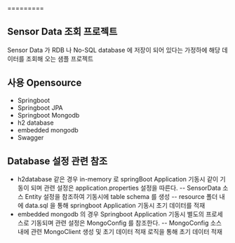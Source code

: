 =========

## Sensor Data 조회 프로젝트 
Sensor Data 가 RDB 나 No-SQL database 에 저장이 되어 있다는 가정하에 해당 데이터를 조회해 오는 샘플 프로젝트

## 사용 Opensource
- Springboot
- Springboot JPA
- Springboot Mongodb
- h2 database
- embedded mongodb
- Swagger

## Database 설정 관련 참조
- h2database 같은 경우 in-memory 로 springBoot Application 기동시 같이 기동이 되며 관련 설정은 application.properties 설정을 따른다.
-- SensorData 소스 Entity 설정을 참조하여 기동시에 table schema 를 생성
-- resource 폴더 내에 data.sql 을 통해 springboot Application 기동시 초기 데이터를 적재 
- embedded mongodb 의 경우 Springboot Application 기동시 별도의 프로세스로 기동되며 관련 설정은 MongoConfig 를 참조한다.
-- MongoConfig 소스 내에  관련 MongoClient 생성 및 초기 데이터 적재 로직을 통해 초기 데이터 적재
